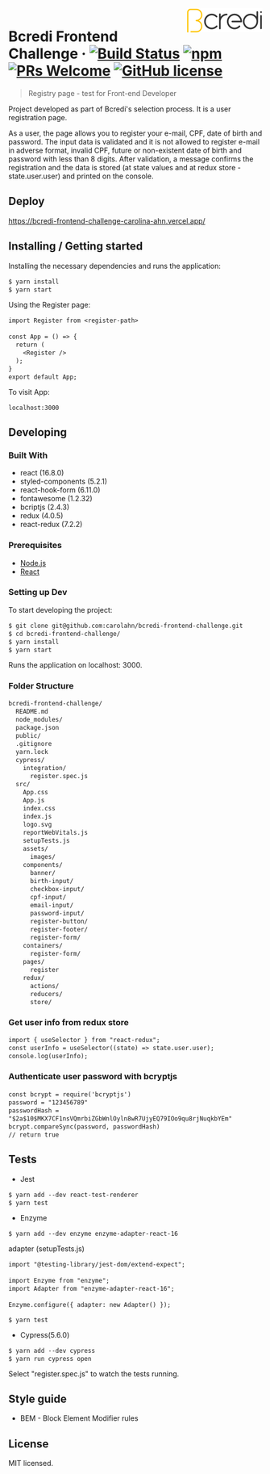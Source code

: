 <img src="./src/assets/images/bcredi-logo.svg" alt="Logo of the project" align="right">

# Bcredi Frontend Challenge &middot; [![Build Status](https://img.shields.io/travis/npm/npm/latest.svg?style=flat-square)](https://travis-ci.org/npm/npm) [![npm](https://img.shields.io/npm/v/npm.svg?style=flat-square)](https://www.npmjs.com/package/npm) [![PRs Welcome](https://img.shields.io/badge/PRs-welcome-brightgreen.svg?style=flat-square)](http://makeapullrequest.com) [![GitHub license](https://img.shields.io/badge/license-MIT-blue.svg?style=flat-square)](https://github.com/your/your-project/blob/master/LICENSE)

> Registry page - test for Front-end Developer

Project developed as part of Bcredi's selection process.
It is a user registration page.

As a user, the page allows you to register your e-mail, CPF, date of birth and password.
The input data is validated and it is not allowed to register e-mail in adverse format, invalid CPF, future or non-existent date of birth and password with less than 8 digits.
After validation, a message confirms the registration and the data is stored (at state values and at redux store - state.user.user) and printed on the console.

## Deploy

https://bcredi-frontend-challenge-carolina-ahn.vercel.app/

## Installing / Getting started

Installing the necessary dependencies and runs the application:

```shell
$ yarn install
$ yarn start
```

Using the Register page:

```shell
import Register from <register-path>

const App = () => {
  return (
    <Register />
  );
}
export default App;

```

To visit App:

```shell
localhost:3000
```

## Developing

### Built With

- react (16.8.0)
- styled-components (5.2.1)
- react-hook-form (6.11.0)
- fontawesome (1.2.32)
- bcriptjs (2.4.3)
- redux (4.0.5)
- react-redux (7.2.2)

### Prerequisites

- [Node.js](https://nodejs.org/en/)
- [React](https://pt-br.reactjs.org/)

### Setting up Dev

To start developing the project:

```shell
$ git clone git@github.com:carolahn/bcredi-frontend-challenge.git
$ cd bcredi-frontend-challenge/
$ yarn install
$ yarn start
```

Runs the application on localhost: 3000.

### Folder Structure

```shell
bcredi-frontend-challenge/
  README.md
  node_modules/
  package.json
  public/
  .gitignore
  yarn.lock
  cypress/
    integration/
      register.spec.js
  src/
    App.css
    App.js
    index.css
    index.js
    logo.svg
    reportWebVitals.js
    setupTests.js
    assets/
      images/
    components/
      banner/
      birth-input/
      checkbox-input/
      cpf-input/
      email-input/
      password-input/
      register-button/
      register-footer/
      register-form/
    containers/
      register-form/
    pages/
      register
    redux/
      actions/
      reducers/
      store/
```

### Get user info from redux store

```shell
import { useSelector } from "react-redux";
const userInfo = useSelector((state) => state.user.user);
console.log(userInfo);
```

### Authenticate user password with bcryptjs

```shell
const bcrypt = require('bcryptjs')
password = "123456789"
passwordHash = "$2a$10$MKX7CF1nsVQmrbiZGbWnlOyln8wR7UjyEQ79IOo9qu8rjNuqkbYEm"
bcrypt.compareSync(password, passwordHash)
// return true
```

## Tests

- Jest

```shell
$ yarn add --dev react-test-renderer
$ yarn test
```

- Enzyme

```shell
$ yarn add --dev enzyme enzyme-adapter-react-16
```

adapter (setupTests.js)

```shell
import "@testing-library/jest-dom/extend-expect";

import Enzyme from "enzyme";
import Adapter from "enzyme-adapter-react-16";

Enzyme.configure({ adapter: new Adapter() });
```

```shell
$ yarn test
```

- Cypress(5.6.0)

```shell
$ yarn add --dev cypress
$ yarn run cypress open
```

Select "register.spec.js" to watch the tests running.

## Style guide

- BEM - Block Element Modifier rules

## License

MIT licensed.
